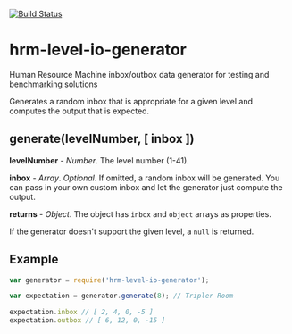 [![Build Status](https://travis-ci.org/atesgoral/hrm-level-io-generator.svg?branch=master)](https://travis-ci.org/atesgoral/hrm-level-io-generator)

# hrm-level-io-generator
Human Resource Machine inbox/outbox data generator for testing and benchmarking solutions

Generates a random inbox that is appropriate for a given level and computes the output that is expected.

## generate(levelNumber, [ inbox ])

**levelNumber** - _Number_. The level number (1-41).

**inbox** - _Array_. _Optional_. If omitted, a random inbox will be generated. You can pass in your own custom inbox and let the generator just compute the output.

**returns** - _Object_. The object has `inbox` and `object` arrays as properties.

If the generator doesn't support the given level, a `null` is returned.

## Example

```js
var generator = require('hrm-level-io-generator');

var expectation = generator.generate(8); // Tripler Room

expectation.inbox // [ 2, 4, 0, -5 ]
expectation.outbox // [ 6, 12, 0, -15 ]
```
